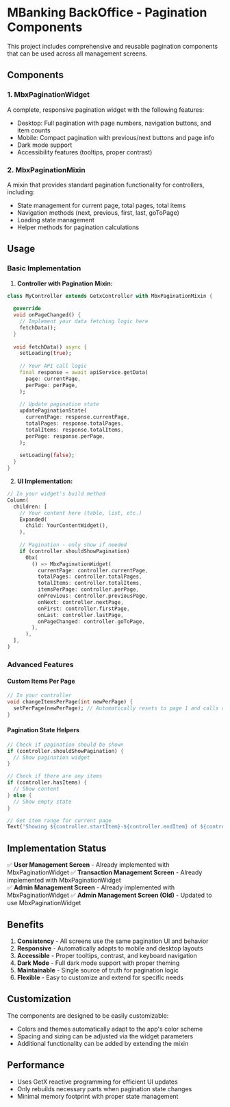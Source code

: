 # MBanking BackOffice - Pagination Components

This project includes comprehensive and reusable pagination components that can be used across all management screens.

## Components

### 1. MbxPaginationWidget
A complete, responsive pagination widget with the following features:
- Desktop: Full pagination with page numbers, navigation buttons, and item counts
- Mobile: Compact pagination with previous/next buttons and page info
- Dark mode support
- Accessibility features (tooltips, proper contrast)

### 2. MbxPaginationMixin
A mixin that provides standard pagination functionality for controllers, including:
- State management for current page, total pages, total items
- Navigation methods (next, previous, first, last, goToPage)
- Loading state management
- Helper methods for pagination calculations

## Usage

### Basic Implementation

1. **Controller with Pagination Mixin:**
```dart
class MyController extends GetxController with MbxPaginationMixin {
  
  @override
  void onPageChanged() {
    // Implement your data fetching logic here
    fetchData();
  }
  
  void fetchData() async {
    setLoading(true);
    
    // Your API call logic
    final response = await apiService.getData(
      page: currentPage,
      perPage: perPage,
    );
    
    // Update pagination state
    updatePaginationState(
      currentPage: response.currentPage,
      totalPages: response.totalPages,
      totalItems: response.totalItems,
      perPage: response.perPage,
    );
    
    setLoading(false);
  }
}
```

2. **UI Implementation:**
```dart
// In your widget's build method
Column(
  children: [
    // Your content here (table, list, etc.)
    Expanded(
      child: YourContentWidget(),
    ),
    
    // Pagination - only show if needed
    if (controller.shouldShowPagination)
      Obx(
        () => MbxPaginationWidget(
          currentPage: controller.currentPage,
          totalPages: controller.totalPages,
          totalItems: controller.totalItems,
          itemsPerPage: controller.perPage,
          onPrevious: controller.previousPage,
          onNext: controller.nextPage,
          onFirst: controller.firstPage,
          onLast: controller.lastPage,
          onPageChanged: controller.goToPage,
        ),
      ),
  ],
)
```

### Advanced Features

#### Custom Items Per Page
```dart
// In your controller
void changeItemsPerPage(int newPerPage) {
  setPerPage(newPerPage); // Automatically resets to page 1 and calls onPageChanged
}
```

#### Pagination State Helpers
```dart
// Check if pagination should be shown
if (controller.shouldShowPagination) {
  // Show pagination widget
}

// Check if there are any items
if (controller.hasItems) {
  // Show content
} else {
  // Show empty state
}

// Get item range for current page
Text('Showing ${controller.startItem}-${controller.endItem} of ${controller.totalItems} items')
```

## Implementation Status

✅ **User Management Screen** - Already implemented with MbxPaginationWidget
✅ **Transaction Management Screen** - Already implemented with MbxPaginationWidget  
✅ **Admin Management Screen** - Already implemented with MbxPaginationWidget
✅ **Admin Management Screen (Old)** - Updated to use MbxPaginationWidget

## Benefits

1. **Consistency** - All screens use the same pagination UI and behavior
2. **Responsive** - Automatically adapts to mobile and desktop layouts
3. **Accessible** - Proper tooltips, contrast, and keyboard navigation
4. **Dark Mode** - Full dark mode support with proper theming
5. **Maintainable** - Single source of truth for pagination logic
6. **Flexible** - Easy to customize and extend for specific needs

## Customization

The components are designed to be easily customizable:
- Colors and themes automatically adapt to the app's color scheme
- Spacing and sizing can be adjusted via the widget parameters
- Additional functionality can be added by extending the mixin

## Performance

- Uses GetX reactive programming for efficient UI updates
- Only rebuilds necessary parts when pagination state changes
- Minimal memory footprint with proper state management
